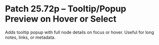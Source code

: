 # Patch 25.72p – Tooltip/Popup Preview on Hover or Select

Adds tooltip popup with full node details on focus or hover. Useful for long notes, links, or metadata.
